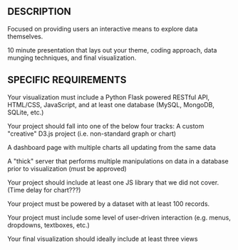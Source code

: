 DESCRIPTION
-----------------------------------------------------------------------------------

Focused on providing users an interactive means to explore data themselves.

10 minute presentation that lays out your theme, coding approach, data munging techniques, and final visualization.

SPECIFIC REQUIREMENTS
-----------------------------------------------------------------------------------

Your visualization must include a Python Flask powered RESTful API, HTML/CSS, JavaScript, and at least one database (MySQL, MongoDB, SQLite, etc.)

Your project should fall into one of the below four tracks:
A custom "creative" D3.js project (i.e. non-standard graph or chart)

A dashboard page with multiple charts all updating from the same data

A "thick" server that performs multiple manipulations on data in a database prior to visualization (must be approved)

Your project should include at least one JS library that we did not cover. (Time delay for chart???)

Your project must be powered by a dataset with at least 100 records.

Your project must include some level of user-driven interaction (e.g. menus, dropdowns, textboxes, etc.)

Your final visualization should ideally include at least three views
